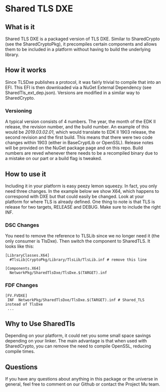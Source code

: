 # Shared TLS DXE

## What is it

Shared TLS DXE is a packaged version of TLS DXE. Similar to SharedCrypto (see the SharedCryptoPkg), it precompiles certain components and allows them to be included in a platform without having to build the underlying library.

## How it works

Since TLSDxe publishes a protocol, it was fairly trivial to compile that into an EFI. This EFI is then downloaded via a NuGet External Dependency (see SharedTls_ext_dep.json). Versions are modified in a similar way to SharedCrypto.

### Versioning
A typical version consists of 4 numbers. The year, the month of the EDK II release, the revision number, and the build number. An example of this would be _2019.03.02.01_, which would translate to EDK II 1903 release, the second revision and the first build.
This means that there were two code changes within 1903 (either in BaseCryptLib or OpenSSL).
Release notes will be provided on the NuGet package page and on this repo. Build numbers are reved whenever there needs to be a recompiled binary due to a mistake on our part or a build flag is tweaked.

## How to use it

Including it in your platform is easy peezy lemon squeezy. In fact, you only need three changes.
In the example below we show X64, which happens to correspond with DXE but that could easily be changed.
Look at your platform for where TLS is already defined.
One thing to note is that TLS is release for two targets, RELEASE and DEBUG. Make sure to include the right INF.

### DSC Changes

You need to remove the reference to TLSLib since we no longer need it (the only consumer is TlsDxe). Then switch the component to SharedTLS. It looks like this:

```
[LibraryClasses.X64]
  #TlsLib|CryptoPkg/Library/TlsLib/TlsLib.inf # remove this line

[Components.X64]
  NetworkPkg/SharedTlsDxe/TlsDxe.$(TARGET).inf
```

### FDF Changes

```
[FV.FVDXE]
 INF  NetworkPkg/SharedTlsDxe/TlsDxe.$(TARGET).inf # Shared_TLS instead of TlsDxe
 ...
```

## Why to Use SharedTls

Depending on your platform, it could net you some small space savings depending on your linker. The main advantage is that when used with SharedCrypto, you can remove the need to compile OpenSSL, reducing compile times.

## Questions

If you have any questions about anything in this package or the universe in general, feel free to comment on our Github or contact the Project Mu team.
